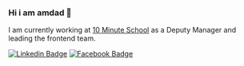 ### Hi i am amdad 👋


I am currently working at [10 Minute School](https://10minuteschool.com) as a Deputy Manager and leading the frontend team.
<!--Website -->

[![Linkedin Badge](https://img.shields.io/badge/-LinkedIn-0e76a8?style=flat-square&logo=Linkedin&logoColor=white)](https://www.linkedin.com/in/md-amdadul-haque-b2a924a9/)
[![Facebook Badge](https://img.shields.io/badge/-Facebook-0088cc?style=flat-square&logo=Facebook&logoColor=white)](https://www.facebook.com/amdadul.haque.7165)


